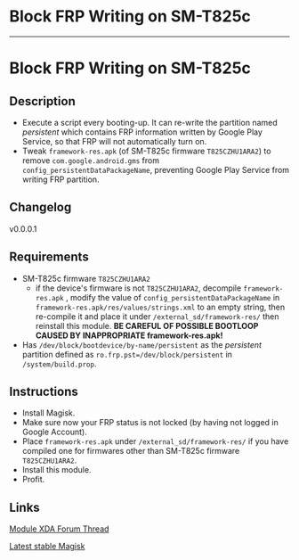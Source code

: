 # Block FRP Writing on SM-T825c

---
# **Block FRP Writing on SM-T825c**
## Description
- Execute a script every booting-up. It can re-write the partition named *persistent* which contains FRP information written by Google Play Service, so that FRP will not automatically turn on.
- Tweak `framework-res.apk` (of SM-T825c firmware `T825CZHU1ARA2`) to remove `com.google.android.gms` from `config_persistentDataPackageName`, preventing Google Play Service from writing FRP partition.
## Changelog
v0.0.0.1
## Requirements
- SM-T825c firmware `T825CZHU1ARA2`
  - if the device's firmware is not `T825CZHU1ARA2`, decompile `framework-res.apk` , modify the value of `config_persistentDataPackageName` in `framework-res.apk/res/values/strings.xml` to an empty string, then re-compile it and place it under `/external_sd/framework-res/` then reinstall this module. **BE CAREFUL OF POSSIBLE BOOTLOOP CAUSED BY INAPPROPRIATE framework-res.apk!**
- Has `/dev/block/bootdevice/by-name/persistent` as the *persistent* partition defined as `ro.frp.pst=/dev/block/persistent`  in `/system/build.prop`.
## Instructions

- Install Magisk.
- Make sure now your FRP status is not locked (by having not logged in Google Account).
- Place `framework-res.apk` under `/external_sd/framework-res/` if you have compiled one for firmwares other than SM-T825c firmware `T825CZHU1ARA2`.
- Install this module.
- Profit.

## Links

[Module XDA Forum Thread](https://forum.xda-developers.com/apps/magisk/module-url-here "Module official XDA thread")

[Latest stable Magisk](http://www.tiny.cc/latestmagisk)
